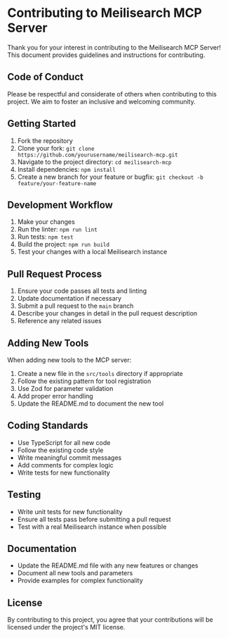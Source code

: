 # Contributing to Meilisearch MCP Server

Thank you for your interest in contributing to the Meilisearch MCP Server! This document provides guidelines and instructions for contributing.

## Code of Conduct

Please be respectful and considerate of others when contributing to this project. We aim to foster an inclusive and welcoming community.

## Getting Started

1. Fork the repository
2. Clone your fork: `git clone https://github.com/yourusername/meilisearch-mcp.git`
3. Navigate to the project directory: `cd meilisearch-mcp`
4. Install dependencies: `npm install`
5. Create a new branch for your feature or bugfix: `git checkout -b feature/your-feature-name`

## Development Workflow

1. Make your changes
2. Run the linter: `npm run lint`
3. Run tests: `npm test`
4. Build the project: `npm run build`
5. Test your changes with a local Meilisearch instance

## Pull Request Process

1. Ensure your code passes all tests and linting
2. Update documentation if necessary
3. Submit a pull request to the `main` branch
4. Describe your changes in detail in the pull request description
5. Reference any related issues

## Adding New Tools

When adding new tools to the MCP server:

1. Create a new file in the `src/tools` directory if appropriate
2. Follow the existing pattern for tool registration
3. Use Zod for parameter validation
4. Add proper error handling
5. Update the README.md to document the new tool

## Coding Standards

- Use TypeScript for all new code
- Follow the existing code style
- Write meaningful commit messages
- Add comments for complex logic
- Write tests for new functionality

## Testing

- Write unit tests for new functionality
- Ensure all tests pass before submitting a pull request
- Test with a real Meilisearch instance when possible

## Documentation

- Update the README.md file with any new features or changes
- Document all new tools and parameters
- Provide examples for complex functionality

## License

By contributing to this project, you agree that your contributions will be licensed under the project's MIT license. 
